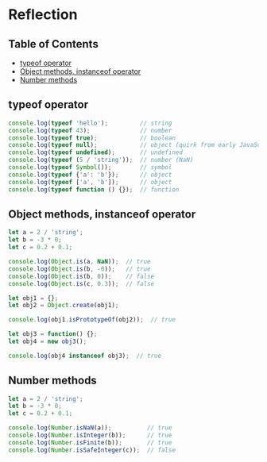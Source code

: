 # Reflection

## Table of Contents

<!-- toc -->

- [typeof operator](#typeof-operator)
- [Object methods, instanceof operator](#object-methods-instanceof-operator)
- [Number methods](#number-methods)

<!-- tocstop -->

## typeof operator

```javascript
console.log(typeof 'hello');         // string
console.log(typeof 43);              // number
console.log(typeof true);            // boolean
console.log(typeof null);            // object (quirk from early JavaScript)
console.log(typeof undefined);       // undefined
console.log(typeof (5 / 'string'));  // number (NaN)
console.log(typeof Symbol());        // symbol
console.log(typeof {'a': 'b'});      // object
console.log(typeof ['a', 'b']);      // object
console.log(typeof function () {});  // function
```

## Object methods, instanceof operator

```javascript
let a = 2 / 'string';
let b = -3 * 0;
let c = 0.2 + 0.1;

console.log(Object.is(a, NaN));  // true
console.log(Object.is(b, -0));   // true
console.log(Object.is(b, 0));    // false
console.log(Object.is(c, 0.3));  // false

let obj1 = {};
let obj2 = Object.create(obj1);

console.log(obj1.isPrototypeOf(obj2));  // true

let obj3 = function() {};
let obj4 = new obj3();

console.log(obj4 instanceof obj3);  // true
```

## Number methods

```javascript
let a = 2 / 'string';
let b = -3 * 0;
let c = 0.2 + 0.1;

console.log(Number.isNaN(a));          // true
console.log(Number.isInteger(b));      // true
console.log(Number.isFinite(b));       // true
console.log(Number.isSafeInteger(c));  // false
```
